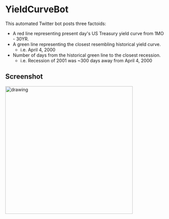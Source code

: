 # YieldCurveBot

This automated Twitter bot posts three factoids:

- A red line representing present day's US Treasury yield curve from 1MO - 30YR.
- A green line representing the closest resembling historical yield curve. 
    - i.e. April 4, 2000
- Number of days from the historical green line to the closest recession. 
    - i.e. Recession of 2001 was ~300 days away from April 4, 2000

## Screenshot

<img src="https://user-images.githubusercontent.com/51927159/206569677-bedc0b65-be67-4e7b-87bf-b725a714011c.PNG" alt="drawing" width="400"/>

